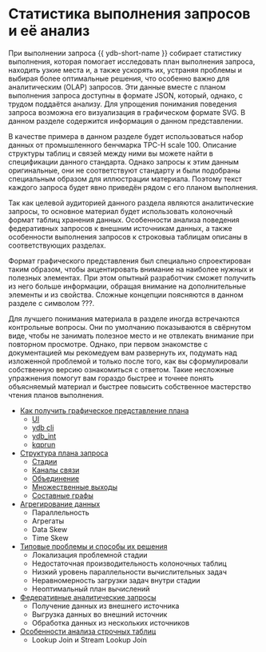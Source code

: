 # Статистика выполнения запросов и её анализ

При выполнении запроса {{ ydb-short-name }} собирает статистику выполнения, которая помогает исследовать план выполнения запроса, находить узкие места и, а также ускорять их, устраняя проблемы и выбирая более оптимальные решения, что особенно важно для аналитическим (OLAP) запросов. Эти данные вместе с планом выполнения запроса доступны в формате JSON, который, однако, с трудом поддаётся анализу. Для упрощения понимания поведения запроса возможна его визуализация в графическом формате SVG. В данном разделе содержится информация о данном представлении.

В качестве примера в данном разделе будет использоваться набор данных от промышленного бенчмарка TPC-H scale 100. Описание структуры таблиц и связей между ними вы можете найти в спецификации данного стандарта. Однако запросы к этим данным оригинальные, они не соответствуют стандарту и были подобраны специальным образом для иллюстрации материала. Поэтому текст каждого запроса будет явно приведён рядом с его планом выполнения.

Так как целевой аудиторией данного раздела являются аналитические запросы, то основное материал будет использовать колоночный формат таблиц хранения данных. Особенности анализа поведения федеративных запросов к внешним источникам данных, а также особенности выполнения запросов к строковыа таблицам описаны в соответствующих разделах.

Формат графического представления был специально спроектирован таким образом, чтобы акцентировать внимание на наиболее нужных и полезных элементах. При этом опытный разработчик сможет получить из него больше информации, обращая внимание на дополнительные элементы и из свойства. Сложные концепции поясняются в данном разделе с символом ???.

Для лучшего понимания материала в разделе иногда встречаются контрольные вопросы. Они по умолчанию показываются в свёрнутом виде, чтобы не занимать полезное место и не отвлекать внимание при повторном просмотре. Однако, при первом знакомстве с документацией мы рекомедуем вам развернуть их, подумать над изложенной проблемой и только после того, как вы сформулировали собственную версию ознакомиться с ответом. Такие несложные упражнения помогут вам гораздо быстрее и точнее понять объясняемый материал и быстрее повысить собственное мастерство чтения планов выполнения.

- [Как получить графическое представление плана](how-to-get.md)
    - [UI](how-to-get.md#ui)
    - [ydb cli](how-to-get.md#cli)
    - [ydb_int](how-to-get.md#ydb_int)
    - [kqprun](how-to-get.md#kqprun)
- [Структура плана запроса](structure.md)
    - [Стадии](structure.md#stages)
    - [Каналы связи](structure.md#connections)
    - [Объединение](structure.md#join)
    - [Множественные выходы](structure.md#multiout)
    - [Составные графы](structure.md#complex)
- [Агрегирование данных](basics.md)
    - Параллельность
    - Агрегаты
    - Data Skew
    - Time Skew
- [Типовые проблемы и способы их решения](troubleshooting.md)
    - Локализация проблемной стадии
    - Недостаточная производительность колоночных таблиц
    - Низкий уровень параллельности вычислительных задач
    - Неравномерность загрузки задач внутри стадии
    - Неоптимальный план вычислений
- [Федеративные аналитические запросы](federative.md)
    - Получение данных из внешнего источника
    - Выгрузка данных во внешний источник
    - Обработка данных из нескольких источников
- [Особенности анализа строчных таблиц](datashards.md)
    - Lookup Join и Stream Lookup Join